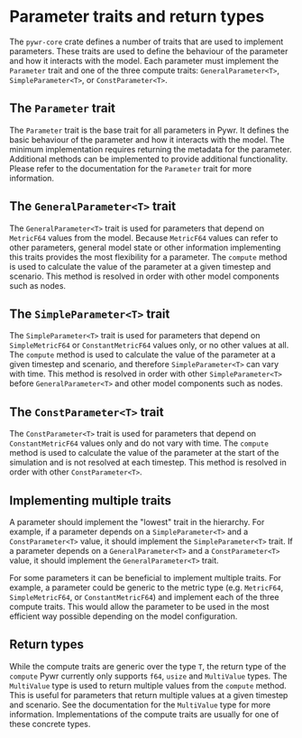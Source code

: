 # Parameter traits and return types

The `pywr-core` crate defines a number of traits that are used to implement parameters. These traits are used to define
the behaviour of the parameter and how it interacts with the model. Each parameter must implement the `Parameter` trait
and one of the three compute traits: `GeneralParameter<T>`, `SimpleParameter<T>`, or `ConstParameter<T>`.

## The `Parameter` trait

The `Parameter` trait is the base trait for all parameters in Pywr. It defines the basic behaviour of the parameter and
how it interacts with the model. The minimum implementation requires returning the metadata for the parameter.
Additional methods can be implemented to provide additional functionality. Please refer to the documentation for
the `Parameter` trait for more information.

## The `GeneralParameter<T>` trait

The `GeneralParameter<T>` trait is used for parameters that depend on `MetricF64` values from the model. Because
`MetricF64` values can refer to other parameters, general model state or other information implementing this
traits provides the most flexibility for a parameter. The `compute` method is used to calculate the value of the
parameter at a given timestep and scenario. This method is resolved in order with other model components such
as nodes.

## The `SimpleParameter<T>` trait

The `SimpleParameter<T>` trait is used for parameters that depend on `SimpleMetricF64` or `ConstantMetricF64`
values only, or no other values at all. The `compute` method is used to calculate the value of the parameter at a given
timestep and scenario, and therefore `SimpleParameter<T>` can vary with time. This method is resolved in order with
other `SimpleParameter<T>` before `GeneralParameter<T>` and other model components such as nodes.

## The `ConstParameter<T>` trait

The `ConstParameter<T>` trait is used for parameters that depend on `ConstantMetricF64` values only and do
not vary with time. The `compute` method is used to calculate the value of the parameter at the start of the simulation
and is not resolved at each timestep. This method is resolved in order with other `ConstParameter<T>`.

## Implementing multiple traits

A parameter should implement the "lowest" trait in the hierarchy. For example, if a parameter depends on
a `SimpleParameter<T>` and a `ConstParameter<T>` value, it should implement the `SimpleParameter<T>` trait.
If a parameter depends on a `GeneralParameter<T>` and a `ConstParameter<T>` value, it should implement the
`GeneralParameter<T>` trait.

For some parameters it can be beneficial to implement multiple traits. For example, a parameter could be generic to the
metric type (e.g. `MetricF64`, `SimpleMetricF64`, or `ConstantMetricF64`) and implement each of the three
compute traits. This would allow the parameter to be used in the most efficient way possible depending on the
model configuration.

## Return types

While the compute traits are generic over the type `T`, the return type of the `compute` Pywr currently only supports
`f64`, `usize` and `MultiValue` types. The `MultiValue` type is used to return multiple values from the `compute`
method. This is useful for parameters that return multiple values at a given timestep and scenario. See the
documentation for the `MultiValue` type for more information. Implementations of the compute traits are usually for one
of these concrete types.

